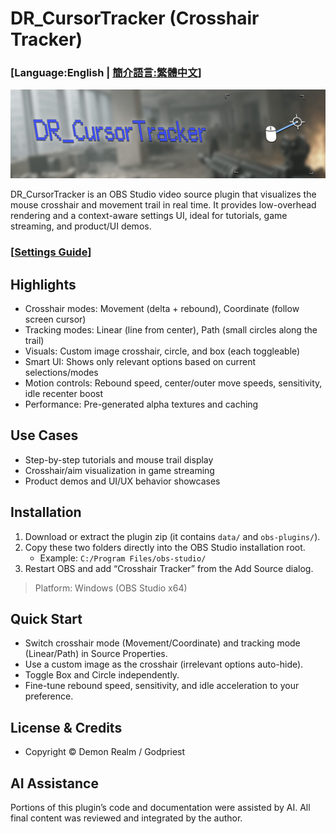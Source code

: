 # DR_CursorTracker (Crosshair Tracker)

### [**Language:English | [簡介語言:繁體中文](README.md)**]

![展示圖片](/images/DR_CursorTracker_title_pic.jpg)

DR_CursorTracker is an OBS Studio video source plugin that visualizes the mouse crosshair and movement trail in real time.
It provides low-overhead rendering and a context-aware settings UI, ideal for tutorials, game streaming, and product/UI demos.

### [**[Settings Guide](SETTINGS_GUIDE_EN.md)**]

## Highlights
- Crosshair modes: Movement (delta + rebound), Coordinate (follow screen cursor)
- Tracking modes: Linear (line from center), Path (small circles along the trail)
- Visuals: Custom image crosshair, circle, and box (each toggleable)
- Smart UI: Shows only relevant options based on current selections/modes
- Motion controls: Rebound speed, center/outer move speeds, sensitivity, idle recenter boost
- Performance: Pre-generated alpha textures and caching

## Use Cases
- Step-by-step tutorials and mouse trail display
- Crosshair/aim visualization in game streaming
- Product demos and UI/UX behavior showcases

## Installation
1. Download or extract the plugin zip (it contains `data/` and `obs-plugins/`).
2. Copy these two folders directly into the OBS Studio installation root.
   - Example: `C:/Program Files/obs-studio/`
3. Restart OBS and add “Crosshair Tracker” from the Add Source dialog.

> Platform: Windows (OBS Studio x64)

## Quick Start
- Switch crosshair mode (Movement/Coordinate) and tracking mode (Linear/Path) in Source Properties.
- Use a custom image as the crosshair (irrelevant options auto-hide).
- Toggle Box and Circle independently.
- Fine-tune rebound speed, sensitivity, and idle acceleration to your preference.

## License & Credits
- Copyright © Demon Realm / Godpriest

## AI Assistance
Portions of this plugin’s code and documentation were assisted by AI. All final content was reviewed and integrated by the author.




